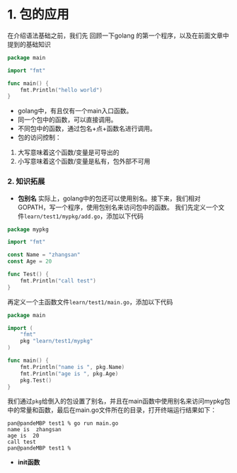 # 1. 包的应用
在介绍语法基础之前，我们先 回顾一下golang 的第一个程序，以及在前面文章中提到的基础知识

```go
package main

import "fmt"

func main() {
	fmt.Println("hello world")
}
```
*  golang中，有且仅有一个main入口函数。
*  同一个包中的函数，可以直接调用。
*  不同包中的函数，通过包名+点+函数名进行调用。
*  包的访问控制：
1. 大写意味着这个函数/变量是可导出的
2. 小写意味着这个函数/变量是私有，包外部不可用

### 2. 知识拓展
* **包别名**
实际上，golang中的包还可以使用别名。接下来，我们相对GOPATH，写一个程序，使用包别名来访问包中的函数。
我们先定义一个文件```learn/test1/mypkg/add.go```，添加以下代码
```go
package mypkg

import "fmt"

const Name = "zhangsan"
const Age = 20

func Test() {
	fmt.Println("call test")
}
```
再定义一个主函数文件```learn/test1/main.go```，添加以下代码
```go
package main

import (
	"fmt"
	pkg "learn/test1/mypkg"
)

func main() {
	fmt.Println("name is ", pkg.Name)
	fmt.Println("age is ", pkg.Age)
	pkg.Test()
}
```

我们通过```pkg```给倒入的包设置了别名，并且在main函数中使用别名来访问mypkg包中的常量和函数，最后在main.go文件所在的目录，打开终端运行结果如下：
```shell
pan@pandeMBP test1 % go run main.go 
name is  zhangsan
age is  20
call test
pan@pandeMBP test1 %
```

* **init函数**


